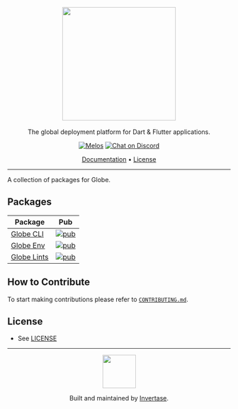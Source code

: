 <p align="center">
  <a href="https://globe.dev">
  <picture>
    <source media="(prefers-color-scheme: dark)" srcset="https://static.invertase.io/assets/globe_light.png">
  <img src="https://static.invertase.io/assets/globe_dark.png" width="256">
  </picture>
  <br /><br />
  </a>
  <span>The global deployment platform for Dart & Flutter applications.</span>
</p>

<p align="center">
  <a href="https://github.com/invertase/melos#readme-badge"><img src="https://img.shields.io/badge/maintained%20with-melos-f700ff.svg?style=flat-square" alt="Melos" /></a>
 <a href="https://discord.gg/UCcCYjDaTy">
   <img src="https://img.shields.io/discord/1179425190007021568.svg?style=flat-square&colorA=7289da&label=Chat%20on%20Discord" alt="Chat on Discord">
 </a>
</p>

<p align="center">
  <a href="https://globe.dev/docs">Documentation</a> &bull;
  <a href="https://github.com/invertase/globe/blob/main/LICENSE">License</a>
</p>

---

A collection of packages for Globe.

## Packages

| Package                               | Pub                                                                                          |
| ------------------------------------- | -------------------------------------------------------------------------------------------- |
| [Globe CLI](./packages/globe_cli)     | [![pub](https://img.shields.io/pub/v/globe_cli.svg)](https://pub.dev/packages/globe_cli)     |
| [Globe Env](./packages/globe_env)     | [![pub](https://img.shields.io/pub/v/globe_env.svg)](https://pub.dev/packages/globe_env)     |
| [Globe Lints](./packages/globe_lints) | [![pub](https://img.shields.io/pub/v/globe_lints.svg)](https://pub.dev/packages/globe_lints) |

## How to Contribute

To start making contributions please refer to
[`CONTRIBUTING.md`](./CONTRIBUTING.md).

## License

- See [LICENSE](/LICENSE)

---

<p align="center">
  <a href="https://invertase.io/?utm_source=readme&utm_medium=footer&utm_campaign=melos">
    <img width="75px" src="https://static.invertase.io/assets/invertase/invertase-rounded-avatar.png">
  </a>
  <p align="center">
    Built and maintained by <a href="https://invertase.io/?utm_source=readme&utm_medium=footer&utm_campaign=globe">Invertase</a>.
</p>
